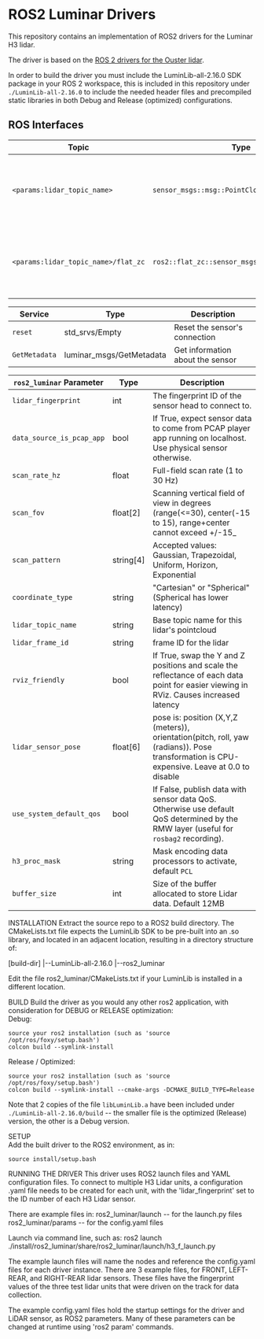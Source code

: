 # ROS2 Luminar Drivers

This repository contains an implementation of ROS2 drivers for the Luminar H3 lidar.

The driver is based on the [ROS 2 drivers for the Ouster lidar](https://github.com/ros-drivers/ros2_ouster_drivers).

In order to build the driver you must include the LuminLib-all-2.16.0 SDK package in your ROS 2 workspace, this is included in this repository under `./LuminLib-all-2.16.0` to include the needed header files and precompiled static libraries in both Debug and Release (optimized) configurations.  

## ROS Interfaces

| Topic                | Type                    | Description                                      |
|----------------------|-------------------------|--------------------------------------------------|
|`<params:lidar_topic_name>`|`sensor_msgs::msg::PointCloud2`|3D Pointcloud generated from a 360 rotation. The name of this Topic depends on parameter `lidar_topic_name`.|
|`<params:lidar_topic_name>/flat_zc`|`ros2::flat_zc::sensor_msgs::msg::PointCloud2`|3D Pointcloud generated from a 360 rotation. The name of this Topic depends on parameter `lidar_topic_name`.|

| Service           | Type                    | Description                       |
|-------------------|-------------------------|-----------------------------------|
| `reset`           | std_srvs/Empty          | Reset the sensor's connection     |
| `GetMetadata`     | luminar_msgs/GetMetadata | Get information about the sensor  |

| `ros2_luminar` Parameter | Type    | Description                                                                                                 |
|--------------------------|---------|-------------------------------------------------------------------------------------------------------------|
|`lidar_fingerprint`       |int      |The fingerprint ID of the sensor head to connect to. |
|`data_source_is_pcap_app` |bool     |If True, expect sensor data to come from PCAP player app running on localhost. Use physical sensor otherwise.|
|`scan_rate_hz`            |float    |Full-field scan rate (1 to 30 Hz)|
|`scan_fov`                |float[2] |Scanning vertical field of view in degrees (range(<=30), center(-15 to 15), range+center cannot exceed +/-15_|
|`scan_pattern`            |string[4]|Accepted values: Gaussian, Trapezoidal, Uniform, Horizon, Exponential|
|`coordinate_type`         |string   |"Cartesian" or "Spherical" (Spherical has lower latency)|
|`lidar_topic_name`         |string   |Base topic name for this lidar's pointcloud|
|`lidar_frame_id`          |string   |frame ID for the lidar|
|`rviz_friendly`           |bool     |If True, swap the Y and Z positions and scale the reflectance of each data point for easier viewing in RViz. Causes increased latency|
|`lidar_sensor_pose`       |float[6] |pose is: position (X,Y,Z (meters)), orientation(pitch, roll, yaw (radians)). Pose transformation is CPU-expensive. Leave at 0.0 to disable|
|`use_system_default_qos`  |bool     |If False, publish data with sensor data QoS. Otherwise use default QoS determined by the RMW layer (useful for `rosbag2` recording).|
|`h3_proc_mask`            |string   |Mask encoding data processors to activate, default `PCL` |
|`buffer_size`    |int     |Size of the buffer allocated to store Lidar data. Default 12MB |


INSTALLATION
Extract the source repo to a ROS2 build directory.
The CMakeLists.txt file expects the LuminLib SDK to be pre-built into an .so library,
and located in an adjacent location, resulting in a directory structure of:

 [build-dir]
  |--LuminLib-all-2.16.0
  |--ros2_luminar
  
Edit the file ros2_luminar/CMakeLists.txt if your LuminLib is installed in a different location.


BUILD
Build the driver as you would any other ros2 application, with consideration for DEBUG or RELEASE optimization:  
Debug:  

    source your ros2 installation (such as 'source /opt/ros/foxy/setup.bash')
    colcon build --symlink-install

Release / Optimized:  

    source your ros2 installation (such as 'source /opt/ros/foxy/setup.bash')
    colcon build --symlink-install --cmake-args -DCMAKE_BUILD_TYPE=Release

Note that 2 copies of the file `libLuminLib.a` have been included under `./LuminLib-all-2.16.0/build` -- the smaller file is the optimized (Release) version, the other is a Debug version.  

SETUP  
Add the built driver to the ROS2 environment, as in:

    source install/setup.bash

RUNNING THE DRIVER
This driver uses ROS2 launch files and YAML configuration files.
To connect to multiple H3 Lidar units, a configuration .yaml file needs to be created for 
each unit, with the 'lidar_fingerprint' set to the ID number of each H3 Lidar sensor.

There are example files in:
    ros2_luminar/launch -- for the launch.py files
    ros2_luminar/params -- for the config.yaml files

Launch via command line, such as:
    ros2 launch ./install/ros2_luminar/share/ros2_luminar/launch/h3_f_launch.py

The example launch files will name the nodes and reference the config.yaml files
for each driver instance.   There are 3 example files, for FRONT, LEFT-REAR, and
RIGHT-REAR lidar sensors.  These files have the fingerprint values of the three
test lidar units that were driven on the track for data collection.

The example config.yaml files hold the startup settings for the driver and LiDAR sensor,
as ROS2 parameters.  Many of these parameters can be changed at runtime using 
'ros2 param' commands.

